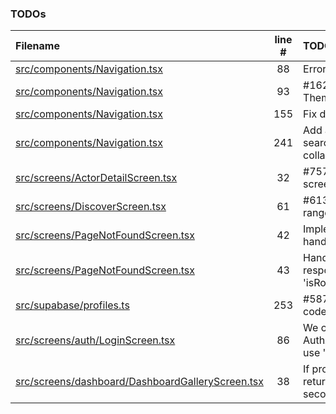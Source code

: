 ### TODOs
| Filename | line # | TODO |
|:------|:------:|:------|
| [src/components/Navigation.tsx](src/components/Navigation.tsx#L88) | 88 | Error handling if any |
| [src/components/Navigation.tsx](src/components/Navigation.tsx#L93) | 93 | #162 Use MUI ThemeProvider |
| [src/components/Navigation.tsx](src/components/Navigation.tsx#L155) | 155 | Fix deprecated prop |
| [src/components/Navigation.tsx](src/components/Navigation.tsx#L241) | 241 | Add a transition when search is expanded or collapsed |
| [src/screens/ActorDetailScreen.tsx](src/screens/ActorDetailScreen.tsx#L32) | 32 | #757 Create empty screen |
| [src/screens/DiscoverScreen.tsx](src/screens/DiscoverScreen.tsx#L61) | 61 | #613 Dynamic date range |
| [src/screens/PageNotFoundScreen.tsx](src/screens/PageNotFoundScreen.tsx#L42) | 42 | Implement better error handling |
| [src/screens/PageNotFoundScreen.tsx](src/screens/PageNotFoundScreen.tsx#L43) | 43 | Handle thrown responses with 'isRouteErrorResponse' |
| [src/supabase/profiles.ts](src/supabase/profiles.ts#L253) | 253 | #587 Ensure country code is valid |
| [src/screens/auth/LoginScreen.tsx](src/screens/auth/LoginScreen.tsx#L86) | 86 | We could try to get the AuthApiError type and use 'cause' instead |
| [src/screens/dashboard/DashboardGalleryScreen.tsx](src/screens/dashboard/DashboardGalleryScreen.tsx#L38) | 38 | If profile does not return after a few seconds, |
